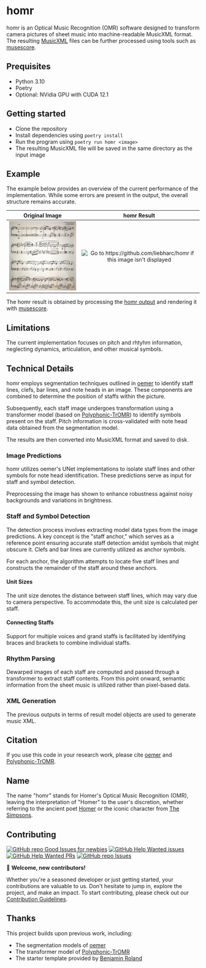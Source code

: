 # homr

homr is an Optical Music Recognition (OMR) software designed to transform camera pictures of sheet music into machine-readable MusicXML format. The resulting [MusicXML](https://www.w3.org/2021/06/musicxml40/) files can be further processed using tools such as [musescore](https://musescore.com/).

## Prequisites

- Python 3.10
- Poetry
- Optional: NVidia GPU with CUDA 12.1

## Getting started

- Clone the repository
- Install dependencies using `poetry install`
- Run the program using `poetry run homr <image>`
- The resulting MusicXML file will be saved in the same directory as the input image

## Example

The example below provides an overview of the current performance of the implementation. While some errors are present in the output, the overall structure remains accurate.

|                                          Original Image                                           |                homr Result                |
| :-----------------------------------------------------------------------------------------------: | :---------------------------------------: |
| <img src="https://github.com/BreezeWhite/oemer/blob/main/figures/tabi.jpg?raw=true" width="400" > | <img src="https://github.com/liebharc/homr/blob/main/figures/tabi.svg?raw=true" alt="Go to https://github.com/liebharc/homr if this image isn't displayed" width="400" > |

The homr result is obtained by processing the [homr output](figures/tabi.musicxml) and rendering it with [musescore](https://musescore.com/).

## Limitations

The current implementation focuses on pitch and rhtyhm information, neglecting dynamics, articulation, and other musical symbols.

## Technical Details

homr employs segmentation techniques outlined in [oemer](https://github.com/BreezeWhite/oemer) to identify staff lines, clefs, bar lines, and note heads in an image. These components are combined to determine the position of staffs within the picture.

Subsequently, each staff image undergoes transformation using a transformer model (based on [Polyphonic-TrOMR](https://github.com/NetEase/Polyphonic-TrOMR)) to identify symbols present on the staff. Pitch information is cross-validated with note head data obtained from the segmentation model.

The results are then converted into MusicXML format and saved to disk.

### Image Predictions

homr utilizes oemer's UNet implementations to isolate staff lines and other symbols for note head identification. These predictions serve as input for staff and symbol detection.

Preprocessing the image has shown to enhance robustness against noisy backgrounds and variations in brightness.

### Staff and Symbol Detection

The detection process involves extracting model data types from the image predictions. A key concept is the "staff anchor," which serves as a reference point ensuring accurate staff detection amidst symbols that might obscure it. Clefs and bar lines are currently utilized as anchor symbols.

For each anchor, the algorithm attempts to locate five staff lines and constructs the remainder of the staff around these anchors.

#### Unit Sizes

The unit size denotes the distance between staff lines, which may vary due to camera perspective. To accommodate this, the unit size is calculated per staff.

#### Connecting Staffs

Support for multiple voices and grand staffs is facilitated by identifying braces and brackets to combine individual staffs.

### Rhythm Parsing

Dewarped images of each staff are computed and passed through a transformer to extract staff contents. From this point onward, semantic information from the sheet music is utilized rather than pixel-based data.

### XML Generation

The previous outputs in terms of result model objects are used to generate music XML.

## Citation

If you use this code in your research work, please cite [oemer](https://github.com/BreezeWhite/oemer) and [Polyphonic-TrOMR](https://github.com/NetEase/Polyphonic-TrOMR).

## Name

The name "homr" stands for Homer's Optical Music Recognition (OMR), leaving the interpretation of "Homer" to the user's discretion, whether referring to the ancient poet [Homer](https://en.wikipedia.org/wiki/Homer) or the iconic character from [The Simpsons](https://en.wikipedia.org/wiki/The_Simpsons).

## Contributing

[![GitHub repo Good Issues for newbies](https://img.shields.io/github/issues/liebharc/homr/good%20first%20issue?style=flat&logo=github&logoColor=green&label=Good%20First%20issues)](https://github.com/liebharc/homr/issues?q=is%3Aopen+is%3Aissue+label%3A%22good+first+issue%22) [![GitHub Help Wanted issues](https://img.shields.io/github/issues/liebharc/homr/help%20wanted?style=flat&logo=github&logoColor=b545d1&label=%22Help%20Wanted%22%20issues)](https://github.com/liebharc/homr/issues?q=is%3Aopen+is%3Aissue+label%3A%22help+wanted%22) [![GitHub Help Wanted PRs](https://img.shields.io/github/issues-pr/liebharc/homr/help%20wanted?style=flat&logo=github&logoColor=b545d1&label=%22Help%20Wanted%22%20PRs)](https://github.com/liebharc/homr/pulls?q=is%3Aopen+is%3Aissue+label%3A%22help+wanted%22) [![GitHub repo Issues](https://img.shields.io/github/issues/liebharc/homr?style=flat&logo=github&logoColor=red&label=Issues)](https://github.com/liebharc/homr/issues?q=is%3Aopen)

👋 **Welcome, new contributors!**

Whether you're a seasoned developer or just getting started, your contributions are valuable to us. Don't hesitate to jump in, explore the project, and make an impact. To start contributing, please check out our [Contribution Guidelines](CONTRIBUTING.md). 

## Thanks

This project builds upon previous work, including:

- The segmentation models of [oemer](https://github.com/BreezeWhite/oemer)
- The transformer model of [Polyphonic-TrOMR](https://github.com/NetEase/Polyphonic-TrOMR)
- The starter template provided by [Benjamin Roland](https://github.com/Parici75/python-poetry-bootstrap)
